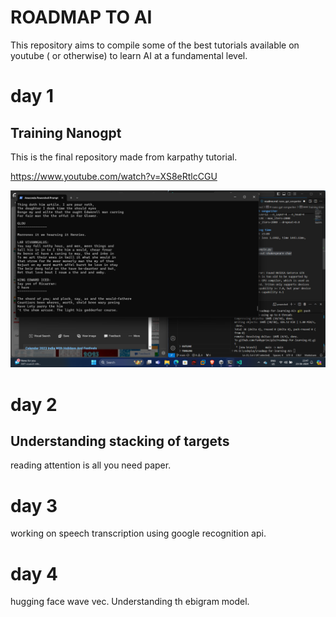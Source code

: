 # ROADMAP TO AI

This repository aims to compile some of the best tutorials available on youtube ( or otherwise) to learn AI at a fundamental level.

# day 1 

## Training Nanogpt

This is the final repository made from karpathy tutorial.

https://www.youtube.com/watch?v=XS8eRtlcCGU

![](./nano_gpt_songwriter/2024-06-23-23-48-08.png)

# day 2

## Understanding stacking of targets

reading attention is all you need paper.

# day 3

working on speech transcription using google recognition api.

# day 4

hugging face wave vec. Understanding th ebigram model.





